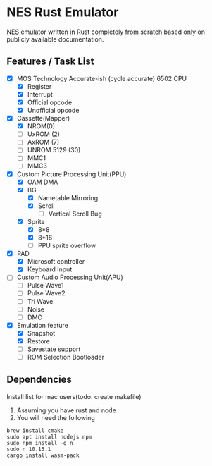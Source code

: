 # NES Rust Emulator
NES emulator written in Rust completely from scratch based only on publicly available documentation.

## Features / Task List
- [x] MOS Technology Accurate-ish (cycle accurate) 6502 CPU
  - [x] Register
  - [x] Interrupt
  - [x] Official opcode
  - [x] Unofficial opcode
- [x] Cassette(Mapper)
  - [x] NROM(0) 
  - [ ] UxROM (2) 
  - [ ] AxROM (7)
  - [ ] UNROM 5129 (30)
  - [ ] MMC1
  - [ ] MMC3
- [x] Custom Picture Processing Unit(PPU)
  - [x] OAM DMA
  - [x] BG
    - [x] Nametable Mirroring
    - [x] Scroll
      - [ ] Vertical Scroll Bug
  - [x] Sprite
    - [x] 8*8
    - [x] 8*16
    - [ ] PPU sprite overflow
- [x] PAD
  - [x] Microsoft controller
  - [x] Keyboard Input
- [ ] Custom Audio Processing Unit(APU)
  - [ ] Pulse Wave1
  - [ ] Pulse Wave2
  - [ ] Tri Wave
  - [ ] Noise
  - [ ] DMC
- [x] Emulation feature
    - [x] Snapshot
    - [x] Restore
    - [ ] Savestate support
    - [ ] ROM Selection Bootloader
    
## Dependencies
Install list for mac users(todo: create makefile)
1. Assuming you have rust and node
2. You will need the following
```shell
brew install cmake
sudo apt install nodejs npm
sudo npm install -g n
sudo n 10.15.1
cargo install wasm-pack
```